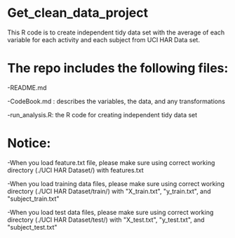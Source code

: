 Get_clean_data_project
================================================================================================================================
This R code is to create independent tidy data set with the average of each variable for each activity and each subject from UCI HAR Data set. 


The repo includes the following files:
=========================================
-README.md

-CodeBook.md : describes the variables, the data, and any transformations

-run_analysis.R: the R code for creating independent tidy data set 

Notice:
=========================================
-When you load feature.txt file, please make sure using correct working directory (./UCI HAR Dataset/) with features.txt

-When you load training data files, please make sure using correct working directory (./UCI HAR Dataset/train/) with "X_train.txt", "y_train.txt", and "subject_train.txt"

-When you load test data files, please make sure using correct working directory (./UCI HAR Dataset/test/) with "X_test.txt", "y_test.txt", and "subject_test.txt"


